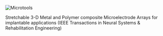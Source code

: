 ---
---
![Microtools](%theme_url%/public/images/features/5.png)  

Stretchable 3-D Metal and Polymer composite Microelectrode Arrays for implantable applications (IEEE Transactions in Neural Systems & Rehabilitation Engineering)

